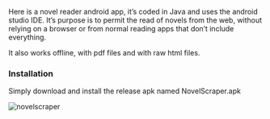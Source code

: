 Here is a novel reader android app, it’s coded in Java and uses the android studio IDE. It’s purpose is to permit the read of novels from the web, without relying on a browser or from normal reading apps that don’t include everything.

It also works offline, with pdf files and with raw html files.

### Installation

Simply download and install the release apk named NovelScraper.apk

![novelscraper](https://github.com/Aatrick/Novel-Scraper/assets/113598245/d9e93362-f422-4fb3-9d60-0090048a6036)

